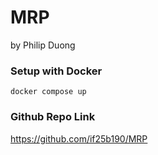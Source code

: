 # MRP
by Philip Duong

### Setup with Docker

```
docker compose up
```

### Github Repo Link

https://github.com/if25b190/MRP
